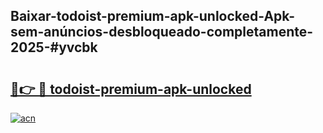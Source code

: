 ## Baixar-todoist-premium-apk-unlocked-Apk-sem-anúncios-desbloqueado-completamente-2025-#yvcbk

# <h2><a href="https://ainizakaria.my?title=todoist-premium-apk-unlocked&ref=20M">🔗👉 🔴 todoist-premium-apk-unlocked</a></h2>

[![acn](https://github.com/user-attachments/assets/0f9c940e-d8b0-45ae-aac7-cd30a18b3e1c)](https://ainizakaria.my?title=todoist-premium-apk-unlocked&ref=20M)

